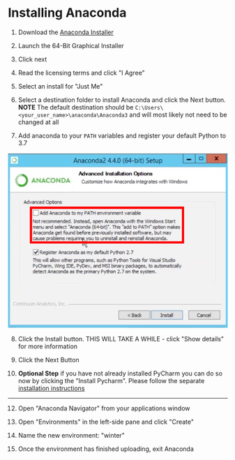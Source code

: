 # Installing Anaconda

1. Download the [Anaconda Installer](https://www.anaconda.com/distribution/#download-section)

2. Launch the 64-Bit Graphical Installer

3. Click next

4. Read the licensing terms and click "I Agree"

5. Select an install for "Just Me"

6. Select a destination folder to install Anaconda and click the Next button. **NOTE** The default destination should be `C:\Users\<your_user_name>\anaconda\Anaconda3` and will most likely not need to be changed at all

7. Add anaconda to your `PATH` variables and register your default Python to 3.7

![anaconda_PATH](https://github.com/GarrettEichhorn/development_environment/blob/master/00%20-%20tech-ecosystem/Images/anaconda_path.png)

8. Click the Install button. THIS WILL TAKE A WHILE - click "Show details" for more information

9. Click the Next Button

10. **Optional Step** if you have not already installed PyCharm you can do so now by clicking the "Install Pycharm". Please follow the separate [installation instructions](https://github.com/GarrettEichhorn/development_environment/blob/master/00%20-%20tech-ecosystem/06%20-%20PyCharm_Installation.md)

---------------------------

12. Open "Anaconda Navigator" from your applications window  

13. Open "Environments" in the left-side pane and click "Create"

14. Name the new environment: "winter"

15. Once the environment has finished uploading, exit Anaconda
